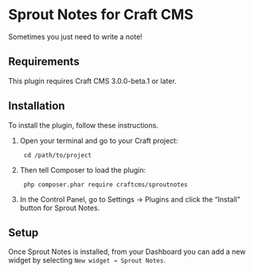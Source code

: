Sprout Notes for Craft CMS
=====================

Sometimes you just need to write a note!

## Requirements

This plugin requires Craft CMS 3.0.0-beta.1 or later.

## Installation

To install the plugin, follow these instructions.

1. Open your terminal and go to your Craft project:

        cd /path/to/project

2. Then tell Composer to load the plugin:

        php composer.phar require craftcms/sproutnotes

3. In the Control Panel, go to Settings → Plugins and click the “Install” button for Sprout Notes.

## Setup

Once Sprout Notes is installed, from your Dashboard you can add a new widget by selecting `New widget → Sprout Notes`.
